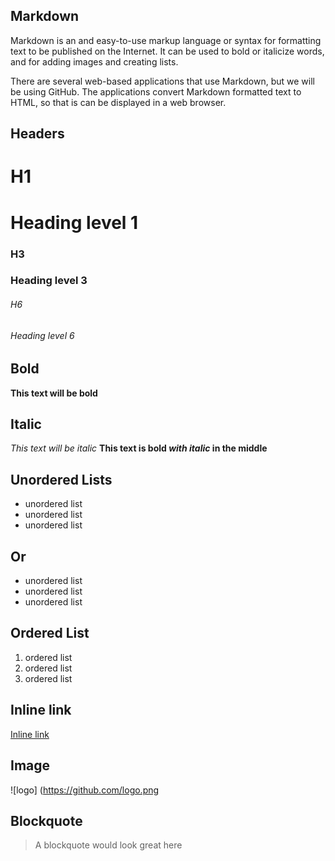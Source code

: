 ## Markdown

Markdown is an and easy-to-use markup language or syntax for formatting text to be published on the Internet. It can be used to bold or italicize words, and for adding images and creating lists. 

There are several web-based applications that use Markdown, but we will be using GitHub. The applications convert Markdown formatted text to HTML, so that is can be displayed in a web browser.

## Headers
# H1 <h1> Heading level 1
### H3 <h3> Heading level 3
###### H6 <h6> Heading level 6

## Bold
**This text will be bold**

## Italic
*This text will be italic*
**This text is bold _with italic_ in the middle**

## Unordered Lists
* unordered list
* unordered list
* unordered list

## Or
- unordered list
- unordered list
- unordered list

## Ordered List
1. ordered list
1. ordered list
1. ordered list
   
## Inline link
[Inline link](http://www.google.com)

## Image
![logo] (https://github.com/logo.png

## Blockquote
> A blockquote would look great here

